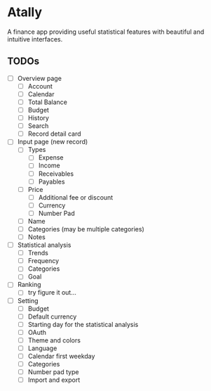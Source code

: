 # Atally
A finance app providing useful statistical features with beautiful and intuitive interfaces.

## TODOs
- [ ] Overview page
  - [ ] Account
  - [ ] Calendar
  - [ ] Total Balance
  - [ ] Budget
  - [ ] History
  - [ ] Search
  - [ ] Record detail card
- [ ] Input page (new record)
  - [ ] Types
    - [ ] Expense
    - [ ] Income
    - [ ] Receivables
    - [ ] Payables
  - [ ] Price
    - [ ] Additional fee or discount
    - [ ] Currency
    - [ ] Number Pad
  - [ ] Name
  - [ ] Categories (may be multiple categories)
  - [ ] Notes
- [ ] Statistical analysis
  - [ ] Trends
  - [ ] Frequency
  - [ ] Categories
  - [ ] Goal
- [ ] Ranking
  - [ ] try figure it out...
- [ ] Setting
  - [ ] Budget
  - [ ] Default currency
  - [ ] Starting day for the statistical analysis
  - [ ] OAuth
  - [ ] Theme and colors
  - [ ] Language
  - [ ] Calendar first weekday
  - [ ] Categories
  - [ ] Number pad type
  - [ ] Import and export